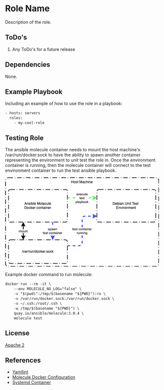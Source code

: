 Role Name
=========

Description of the role.

ToDo's
---------------

1. Any ToDo's for a future release

Dependencies
------------

None.

Example Playbook
----------------

Including an example of how to use the role in a playbook:

```ansible
- hosts: servers
  roles:
    - my-cool-role
```

Testing Role
----------------

The ansible molecule container needs to mount the host machine's /var/run/docker.sock to have the ability to spawn another container representing the environment to unit test the role in. Once the environment container is running, then the molecule container will connect to the test environment container to run the test ansible playbook.

![Ansible Role Unit Testing](../assets/ansible_role_unit_testing.png)

Example docker command to run molecule:

```ansible
docker run --rm -it \
    --env MOLECULE_NO_LOG="false" \
    -v "$(pwd)":/tmp/$(basename "${PWD}"):ro \
    -v /var/run/docker.sock:/var/run/docker.sock \
    -v ~/.ssh:/root/.ssh \
    -w /tmp/$(basename "${PWD}") \
    quay.io/ansible/molecule:3.0.4 \
    molecule test
```

License
-------

[Apache 2](LICENSE)

References
----------

- [Yamllint](https://yamllint.readthedocs.io/en/latest/)
- [Molecule Docker Configuration](https://molecule.readthedocs.io/en/2.22/configuration.html#docker)
- [Systemd Container](https://molecule.readthedocs.io/en/latest/examples.html#systemd-container)

